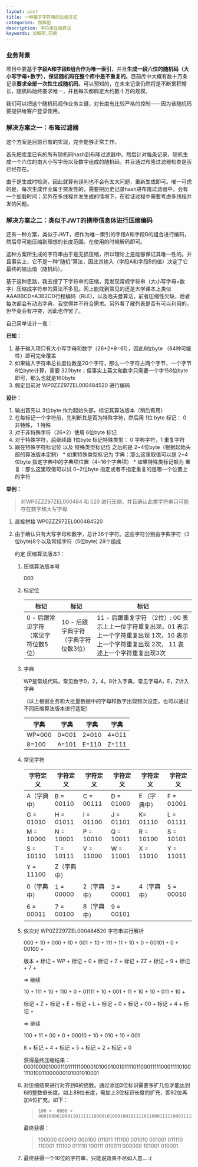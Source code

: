 ```yaml
---
layout: post
title: 一种基于字符串的压缩方式
categories: 加解密
description: 字符串压缩算法
keywords: 加解密,压缩
---
```



### 业务背景

项目中要基于**字段A和字段B组合作为唯一索引**，并且**生成一段六位的随机码（大小写字母+数字）**，**保证随机码在整个库中是不重复的**。目前库中大概有数十万条记录**要求全部一次性生成随机码**。可以预知的，在未来记录仍然将是不断累积增长，随机码始终要求唯一，并且每次都假定大约数十万的规模。

我们可以把这个随机码视作业务主键，对长度有比较严格的控制——因为该随机码要提供给客户登录使用。

### 解决方案之一：布隆过滤器

这个方案是目前已有的实现，完全能够正常工作。

首先把库里已有的所有随机码hash到布隆过滤器中。然后针对每条记录，随机生成一个六位的由大小写字母以及数字组成的随机码，并且通过布隆过滤器检查是否已经存在。

由于是生成时检测，因此就算有误判也不会有太大问题，重新生成即可。唯一可虑的是，每次生成作业属于突发性的，需要把历史记录hash进布隆过滤器中，会有一个加载时间；另外在多线程并发生成的情境下，在验证过程中需要考虑多线程并发的问题。

### 解决方案之二：类似于JWT的携带信息体进行压缩编码

还有一种方案，类似于JWT，把作为唯一索引的字段A和字段B的组合进行编码，然后尽可能压缩到理想的长度范围。在使用的时候解码即可。

这种方案所生成的字符串由于是无损压缩，所以理论上是能够保证其唯一性的。并且事实上，它不是一种“随机”算法，因此其输入（字段A和字段B的值）决定了它最终的输出值（随机码）。

基于这种思路，我去搜了下字符串的压缩，竟发现常规字符串（大小写字母+数字）压缩成字符串的算法不多见。网上能找到常见的还是大学课本上类似 AAABBCD=A3B2CD行程编码（RLE)，以及哈夫曼算法，前者压缩性欠缺，后者每次都会有动态字典，我觉得并不符合需求。另外看了散列表是否有可以利用的，但毕竟会有冲突，因此也作罢了。

自己简单设计一套：

**已知：**

1. 基于输入项只有大小写字母和数字（26*2+9=61），因此6位byte （64种可能性）即可完全覆盖
2. 如果输入字符串总长度位数是20个字符，那么一个字符占两个字节，一个字节8位byte计算，需要 320byte；但事实上英文和数字只需要一个字节8位byte即可，那么也就是160byte
3. 假定目前对 WP0ZZZ97ZEL000484520 进行编码

**设计：**

1. 输出首先以 3位byte 作为起始头部，标记其算法版本（稍后有用）
2.   在每标记一个字符前，先判断其是否为特殊字符，然后用 1位 byte 标记：  0 非特殊， 1  特殊
3.   对于非特殊字符（26*2）使用 6位byte 标记
4.   对于特殊字符，后继续跟 1位byte 标记特殊类型： 0 字典字符，1 重复字符
5.   跟在特殊字符标记位 以及 特殊类型标记位 之后的是 2~4位byte（根据起始头部的算法版本定制）
	* 如果特殊类型标记为 字典：那么这里取值可以是 2~4位byte 指定字典中的字典项位置（4~16个字典项）
	* 如果特殊类标记额为 重复：那么这里取值可以试 0~2位byte 指定或者不指定重复的是哪一个位置上的字符

**举例：**

> 对WP0ZZZ97ZEL000484 和 520 进行压缩，并且确认此类字符串只可能存在数字和大写字母

1. 直接拼接 WP0ZZZ97ZEL000484520

2. 由于确认只有大写字母和数字，总计36个字符。这些字符分别由字典字符（3位byte)8个以及常规字符（5位byte) 28个组成

   约定 压缩算法版本1：

   1. 压缩算法版本号

      000

      

   2. 标记位

      |         标记                            |               标记                       |  标记                                                           |
      | ----------------------------------- | ------------------------------------ | ------------------------------------------------------------ |
      | 0 - 后跟常见字符（常见字符位数5位） | 10 - 后跟字典字符（字典字符位数3位） | 11 - 后跟重复字符 （2位）: 00 表示上上一位字符重复出现，01 表示 上一个字符重复出现 1次，10 表示 上一个字符重复出现 2次， 11 表述上一个字符重复出现3次 |

      

   3. 字典

      WP是常规代码，常见数字0，2，4，8计入字典，常见字母A，E，Z计入字典

      （以上根据业务和大批量数据中的字母和数字出现频次设定，也可以通过不同压缩算法版本进行适配）

      |  字典      |  字典     |   字典    |  字典     |
      | ------ | ----- | ----- | ----- |
      | WP=000 | 0=001 | 2=010 | 4=011 |
      | 8=100  | A=101 | E=110 | Z=111 |

      

   4. 常见字符

      |     字符定义        |    字符定义         |   字符定义          |    字符定义       |    字符定义          | 字符定义          |
      | ----------- | ----------- | ----------- | --------- | ------------ | --------- |
      | A（字典中） | B = 00110   | C = 00111   | D = 01000 | E （字典中） | F = 01001 |
      | G = 01010   | H = 01011   | I = 01100   | J = 01101 | K= 01110     | L = 01111 |
      | M = 10000   | N = 10001   | P = 10010   | Q = 10011 | R = 10100    | S = 10101 |
      | S = 10110   | T = 10111   | V = 11000   | W = 11001 | X = 11010    | Y = 11011 |
      | Y = 11100   | Z（字典中） |             |           |              |           |
      | 0（字典中） | 1 = 00000   | 2（字典中） | 3 = 00001 | 4（字典中）  | 5 = 00010 |
      | 6 = 00011   | 7 = 00100   | 8（字典中） | 9 = 00101 |              |           |

      

   5. 依次对 WP0ZZZ97ZEL000484520 字符串进行解析

      000   +   10       +  000   + 10       + 001 + 10       +   111 +   11     + 10   +  0       +  00101   +   0       +  00100  +

      版本  +   标记    +  WP   + 标记    + 0     + 标记    +   Z      +  标记  + ZZ   +  标记  +  9            +  标记  +   7          +

      => 继续

      10      +  111  +  10     +   110  + 0      +  01111  +  10       +   001  + 11      + 10   + 10      + 011   +   10       +

      标记   +  Z      +  标记  +   E      + 标记 +  L          +   标记    +  0       + 标记   + 00   + 标记  + 4        +  标记     + 

      => 继续

      100  +   11     +  00  + 0        + 00010 + 10     +   010  +  10    + 001

      8       +  标记  +  4    + 标记   + 5          + 标记  +   2     +  标记  + 0

      获得最终压缩结果：00010000100011011111100001010001001011110110001111100011110100111010011000000101001010001

      

    6. 对压缩结果进行对齐到6的倍数。通过添加3位标识需要多扩几位才能达到6的整数倍长度。如上89位长度，需加上3位标识长度的扩充，即92位再加4位扩充，如下：

		>     100 +  0000 + 00010000100011011111100001010001001011110110001111100011110100111010011000000101001010001

		最终获得：

		> 100000    000010    000100     011011    111100    001010    001001    011110    110001    111100    011110    100111    010011    000000    101001    010001
      
      
   7. 最终获得一个16位的字符串，只能说效果不尽如人意...  :(



​		








